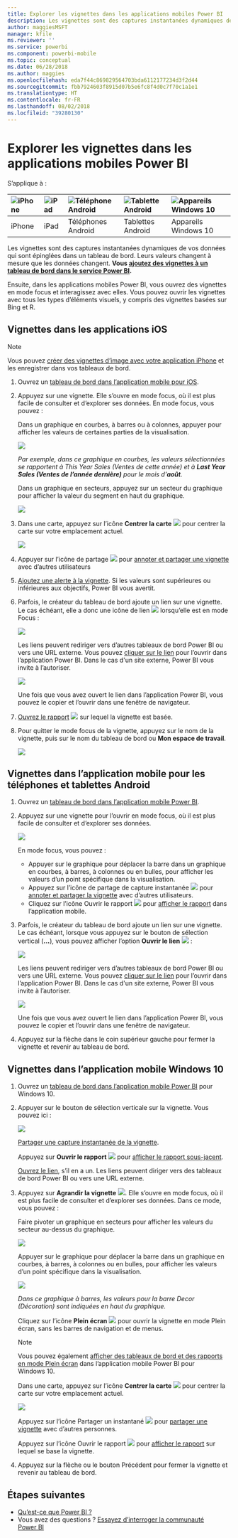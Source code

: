 ```yaml
---
title: Explorer les vignettes dans les applications mobiles Power BI
description: Les vignettes sont des captures instantanées dynamiques de vos données qui sont épinglées dans un tableau de bord. En savoir plus sur l’interaction avec des vignettes dans les applications mobiles Power BI.
author: maggiesMSFT
manager: kfile
ms.reviewer: ''
ms.service: powerbi
ms.component: powerbi-mobile
ms.topic: conceptual
ms.date: 06/28/2018
ms.author: maggies
ms.openlocfilehash: eda7f44c869829564703bda6112177234d3f2d44
ms.sourcegitcommit: fbb7924603f8915d07b5e6fc8f4d0c7f70c1a1e1
ms.translationtype: HT
ms.contentlocale: fr-FR
ms.lasthandoff: 08/02/2018
ms.locfileid: "39280130"
---
```

# <a name="explore-tiles-in-the-power-bi-mobile-apps"></a>Explorer les vignettes dans les applications mobiles Power BI
S’applique à :

| ![iPhone](media/mobile-tiles-in-the-mobile-apps/iphone-logo-50-px.png) | ![iPad](media/mobile-tiles-in-the-mobile-apps/ipad-logo-50-px.png) | ![Téléphone Android](media/mobile-tiles-in-the-mobile-apps/android-phone-logo-50-px.png) | ![Tablette Android](media/mobile-tiles-in-the-mobile-apps/android-tablet-logo-50-px.png) | ![Appareils Windows 10](media/mobile-tiles-in-the-mobile-apps/win-10-logo-50-px.png) |
|:--- |:--- |:--- |:--- |:--- |
| iPhone |iPad |Téléphones Android |Tablettes Android |Appareils Windows 10 |

Les vignettes sont des captures instantanées dynamiques de vos données qui sont épinglées dans un tableau de bord. Leurs valeurs changent à mesure que les données changent. **Vous [ajoutez des vignettes à un tableau de bord dans le service Power BI](service-dashboard-tiles.md).** 

Ensuite, dans les applications mobiles Power BI, vous ouvrez des vignettes en mode focus et interagissez avec elles. Vous pouvez ouvrir les vignettes avec tous les types d’éléments visuels, y compris des vignettes basées sur Bing et R.

## <a name="tiles-in-the-ios-apps"></a>Vignettes dans les applications iOS
> [!NOTE]
> Vous pouvez [créer des vignettes d’image avec votre application iPhone](mobile-iphone-app-get-started.md) et les enregistrer dans vos tableaux de bord.
> 
> 

1. Ouvrez un [tableau de bord dans l’application mobile pour iOS](mobile-apps-view-dashboard.md).
2. Appuyez sur une vignette. Elle s’ouvre en mode focus, où il est plus facile de consulter et d’explorer ses données. En mode focus, vous pouvez :
   
   Dans un graphique en courbes, à barres ou à colonnes, appuyer pour afficher les valeurs de certaines parties de la visualisation.
   
    ![](media/mobile-tiles-in-the-mobile-apps/power-bi-iphone-line-tile-values.png)
   
   <em>Par exemple, dans ce graphique en courbes, les valeurs sélectionnées se rapportent à **This Year Sales (Ventes de cette année)</em>* et à **Last Year Sales (Ventes de l’année dernière)** pour le mois d’**août**.*  
   
   Dans un graphique en secteurs, appuyez sur un secteur du graphique pour afficher la valeur du segment en haut du graphique.  
   
   ![](media/mobile-tiles-in-the-mobile-apps/power-bi-ipad-tile-pie.png)
3. Dans une carte, appuyez sur l’icône **Centrer la carte** ![](media/mobile-tiles-in-the-mobile-apps/power-bi-center-map-icon.png) pour centrer la carte sur votre emplacement actuel.
   
     ![](media/mobile-tiles-in-the-mobile-apps/power-bi-ipad-center-map.png)
4. Appuyer sur l’icône de partage ![](media/mobile-tiles-in-the-mobile-apps/power-bi-iphone-share-icon.png) pour [annoter et partager une vignette](mobile-annotate-and-share-a-tile-from-the-mobile-apps.md) avec d’autres utilisateurs
5. [Ajoutez une alerte à la vignette](mobile-set-data-alerts-in-the-mobile-apps.md). Si les valeurs sont supérieures ou inférieures aux objectifs, Power BI vous avertit.
6. Parfois, le créateur du tableau de bord ajoute un lien sur une vignette. Le cas échéant, elle a donc une icône de lien ![](media/mobile-tiles-in-the-mobile-apps/power-bi-iphone-link-icon.png) lorsqu’elle est en mode Focus :
   
    ![](media/mobile-tiles-in-the-mobile-apps/power-bi-iphone-tile-link.png)
   
    Les liens peuvent rediriger vers d’autres tableaux de bord Power BI ou vers une URL externe. Vous pouvez [cliquer sur le lien](service-dashboard-edit-tile.md#hyperlink) pour l’ouvrir dans l’application Power BI. Dans le cas d'un site externe, Power BI vous invite à l’autoriser.
   
    ![](media/mobile-tiles-in-the-mobile-apps/pbi_andr_openlinkmessage.png)
   
    Une fois que vous avez ouvert le lien dans l’application Power BI, vous pouvez le copier et l’ouvrir dans une fenêtre de navigateur.
7. [Ouvrez le rapport](mobile-reports-in-the-mobile-apps.md) ![](media/mobile-tiles-in-the-mobile-apps/power-bi-ipad-open-report-icon.png) sur lequel la vignette est basée.
8. Pour quitter le mode focus de la vignette, appuyez sur le nom de la vignette, puis sur le nom du tableau de bord ou **Mon espace de travail**.
   
    ![](media/mobile-tiles-in-the-mobile-apps/power-bi-ipad-tile-breadcrumb.png)

## <a name="tiles-in-the-mobile-app-for-android-phones-and-tablets"></a>Vignettes dans l’application mobile pour les téléphones et tablettes Android
1. Ouvrez un [tableau de bord dans l’application mobile Power BI](mobile-apps-view-dashboard.md).
2. Appuyez sur une vignette pour l’ouvrir en mode focus, où il est plus facile de consulter et d’explorer ses données.
   
   ![](media/mobile-tiles-in-the-mobile-apps/power-bi-android-tablet-tile.png)
   
    En mode focus, vous pouvez :
   
   * Appuyer sur le graphique pour déplacer la barre dans un graphique en courbes, à barres, à colonnes ou en bulles, pour afficher les valeurs d’un point spécifique dans la visualisation.  
   * Appuyez sur l’icône de partage de capture instantanée ![](media/mobile-tiles-in-the-mobile-apps/pbi_andr_sharesnapicon.png) pour [annoter et partager la vignette](mobile-annotate-and-share-a-tile-from-the-mobile-apps.md) avec d’autres utilisateurs.
   * Cliquez sur l’icône Ouvrir le rapport ![](media/mobile-tiles-in-the-mobile-apps/power-bi-android-tablet-open-report-icon.png) pour [afficher le rapport](mobile-reports-in-the-mobile-apps.md) dans l’application mobile.
3. Parfois, le créateur du tableau de bord ajoute un lien sur une vignette. Le cas échéant, lorsque vous appuyez sur le bouton de sélection vertical (**...**), vous pouvez afficher l’option **Ouvrir le lien** ![](media/mobile-tiles-in-the-mobile-apps/power-bi-iphone-link-icon.png) :
   
    ![](media/mobile-tiles-in-the-mobile-apps/power-bi-android-tile-link.png)
   
    Les liens peuvent rediriger vers d’autres tableaux de bord Power BI ou vers une URL externe. Vous pouvez [cliquer sur le lien](service-dashboard-edit-tile.md#hyperlink) pour l’ouvrir dans l’application Power BI. Dans le cas d'un site externe, Power BI vous invite à l’autoriser.
   
    ![](media/mobile-tiles-in-the-mobile-apps/pbi_andr_openlinkmessage.png)
   
    Une fois que vous avez ouvert le lien dans l’application Power BI, vous pouvez le copier et l’ouvrir dans une fenêtre de navigateur.
4. Appuyez sur la flèche dans le coin supérieur gauche pour fermer la vignette et revenir au tableau de bord.

## <a name="tiles-in-the-windows-10-mobile-app"></a>Vignettes dans l’application mobile Windows 10
1. Ouvrez un [tableau de bord dans l’application mobile Power BI](mobile-apps-view-dashboard.md) pour Windows 10.
2. Appuyer sur le bouton de sélection verticale sur la vignette. Vous pouvez ici : 
   
    ![](media/mobile-tiles-in-the-mobile-apps/pbi_win10tileellpslink.png)
   
    [Partager une capture instantanée de la vignette](mobile-windows-10-phone-app-get-started.md).
   
    Appuyez sur **Ouvrir le rapport** ![](media/mobile-tiles-in-the-mobile-apps/power-bi-ipad-open-report-icon.png) pour [afficher le rapport sous-jacent](mobile-reports-in-the-mobile-apps.md).
   
    [Ouvrez le lien](service-dashboard-edit-tile.md#hyperlink), s’il en a un. Les liens peuvent diriger vers des tableaux de bord Power BI ou vers une URL externe.
3. Appuyez sur **Agrandir la vignette** ![](media/mobile-tiles-in-the-mobile-apps/power-bi-windows-10-focus-mode-icon.png). Elle s’ouvre en mode focus, où il est plus facile de consulter et d’explorer ses données. Dans ce mode, vous pouvez :
   
   Faire pivoter un graphique en secteurs pour afficher les valeurs du secteur au-dessus du graphique.  
   
   ![](media/mobile-tiles-in-the-mobile-apps/power-bi-windows-10-pie-focus-mode.png)
   
   Appuyer sur le graphique pour déplacer la barre dans un graphique en courbes, à barres, à colonnes ou en bulles, pour afficher les valeurs d’un point spécifique dans la visualisation.  
   
   ![](media/mobile-tiles-in-the-mobile-apps/pbi_win10ph_bartile0316.png)
   
   <em>Dans ce graphique à barres, les valeurs pour la barre **Decor (Décoration)</em>* sont indiquées en haut du graphique.*
   
   Cliquez sur l’icône **Plein écran** ![](media/mobile-tiles-in-the-mobile-apps/power-bi-full-screen-icon.png) pour ouvrir la vignette en mode Plein écran, sans les barres de navigation et de menus.
   
   > [!NOTE]
   > Vous pouvez également [afficher des tableaux de bord et des rapports en mode Plein écran](mobile-windows-10-app-presentation-mode.md) dans l’application mobile Power BI pour Windows 10.
   > 
   > 
   
   Dans une carte, appuyez sur l’icône **Centrer la carte** ![](media/mobile-tiles-in-the-mobile-apps/power-bi-center-map-icon.png) pour centrer la carte sur votre emplacement actuel.
   
   ![](media/mobile-tiles-in-the-mobile-apps/power-bi-windows-10-center-map.png)
   
   Appuyez sur l’icône Partager un instantané ![](media/mobile-tiles-in-the-mobile-apps/pbi_win10ph_shareicon.png) pour [partager une vignette](mobile-windows-10-phone-app-get-started.md) avec d’autres personnes.   
   
   Appuyez sur l’icône Ouvrir le rapport ![](media/mobile-tiles-in-the-mobile-apps/power-bi-ipad-open-report-icon.png) pour [afficher le rapport](mobile-reports-in-the-mobile-apps.md) sur lequel se base la vignette. 
4. Appuyez sur la flèche ou le bouton Précédent pour fermer la vignette et revenir au tableau de bord.

## <a name="next-steps"></a>Étapes suivantes
* [Qu’est-ce que Power BI ?](power-bi-overview.md)
* Vous avez des questions ? [Essayez d’interroger la communauté Power BI](http://community.powerbi.com/)

